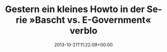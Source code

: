 ---
retweeted: false
source: <a href="http://twitter.com" rel="nofollow">Twitter Web Client</a>
entities:
  hashtags: []
  symbols: []
  user_mentions: []
  urls:
  - url: http://t.co/kAyv7jPL9c
    expanded_url: http://bascht.com/blog/2013/10/20/neuen-personalausweis-unter-osx-ans-fliegen-bekommen/
    display_url: bascht.com/blog/2013/10/2…
    indices:
    - '76'
    - '98'
display_text_range:
- '0'
- '98'
favorite_count: '2'
id_str: '392249443241586688'
truncated: false
retweet_count: '1'
id: '392249443241586688'
possibly_sensitive: false
created_at: Mon Oct 21 11:22:09 +0000 2013
favorited: false
full_text: 'Gestern ein kleines Howto in der Serie »Bascht vs. E-Government« verbloggt:'
lang: de
quote_url: http://bascht.com/blog/2013/10/20/neuen-personalausweis-unter-osx-ans-fliegen-bekommen/
tags:
- pesos/twitter
date: '2013-10-21T11:22:09+00:00'
src: https://twitter.com/bascht/status/392249443241586688
original_url: https://twitter.com/bascht/status/392249443241586688
type: twitter_tweet
text: 'Gestern ein kleines Howto in der Serie »Bascht vs. E-Government« verbloggt:'
title: Gestern ein kleines Howto in der Serie »Bascht vs. E-Government« verblo

---